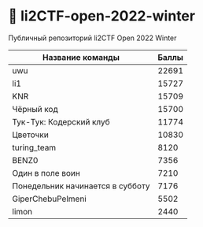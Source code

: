 # 🚩 li2CTF-open-2022-winter

Публичный репозиторий li2CTF Open 2022 Winter

| Название команды                 | Баллы |
|----------------------------------|-------|
| uwu                              | 22691 |
| li1                              | 15727 |
| KNR                              | 15709 |
| Чёрный код                       | 15700 |
| Тук-Тук: Кодерский клуб          | 11774 |
| Цветочки                         | 10830 |
| turing_team                      | 8120  |
| BENZ0                            | 7356  |
| Один в поле воин                 | 7210  |
| Понедельник начинается в субботу | 7176  |
| GiperChebuPelmeni                | 5502  |
| limon                            | 2440  |
